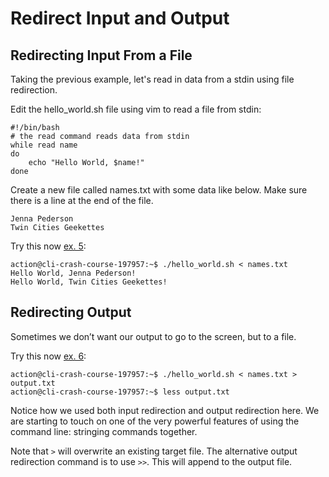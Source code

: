 # Redirect Input and Output

## Redirecting Input From a File

Taking the previous example, let's read in data from a stdin using file redirection.

Edit the hello_world.sh file using vim to read a file from stdin:
```
#!/bin/bash
# the read command reads data from stdin
while read name
do
    echo "Hello World, $name!"
done
```

Create a new file called names.txt with some data like below. Make sure there is a line at the end of the file.
```
Jenna Pederson
Twin Cities Geekettes
```

Try this now [ex. 5](example5):
```
action@cli-crash-course-197957:~$ ./hello_world.sh < names.txt
Hello World, Jenna Pederson!
Hello World, Twin Cities Geekettes!
```

## Redirecting Output

Sometimes we don’t want our output to go to the screen, but to a file.

Try this now [ex. 6](example6):
```
action@cli-crash-course-197957:~$ ./hello_world.sh < names.txt > output.txt
action@cli-crash-course-197957:~$ less output.txt
```

Notice how we used both input redirection and output redirection here. We are starting to touch on one of the very powerful features of using the command line: stringing commands together.

Note that `>` will overwrite an existing target file. The alternative output redirection command is to use `>>`. This will append to the output file.

